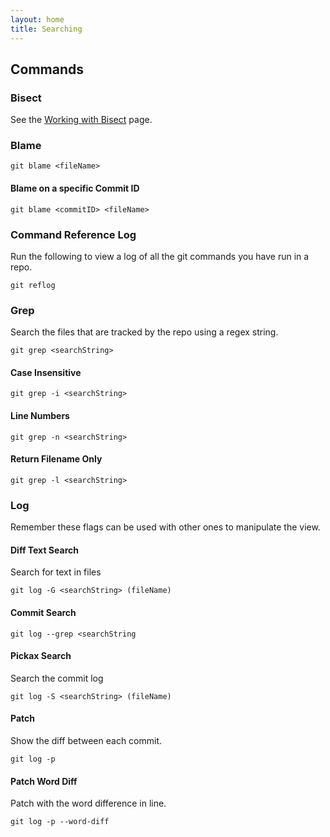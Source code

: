 ```yaml
---
layout: home
title: Searching
---
```


## Commands

### Bisect

See the [Working with Bisect](../how-to/working-with-bisect.md) page.

### Blame

```
git blame <fileName>
```

#### Blame on a specific Commit ID

```
git blame <commitID> <fileName>
```

### Command Reference Log

Run the following to view a log of all the git commands you have run in a repo.

```
git reflog
```

### Grep

Search the files that are tracked by the repo using a regex string.

```
git grep <searchString>
```

#### Case Insensitive

```
git grep -i <searchString>
```

#### Line Numbers

```
git grep -n <searchString>
```

#### Return Filename Only

```
git grep -l <searchString>
```

### Log

Remember these flags can be used with other ones to manipulate the view.

#### Diff Text Search

Search for text in files

```
git log -G <searchString> (fileName)
```

#### Commit Search

```
git log --grep <searchString
```

#### Pickax Search

Search the commit log

```
git log -S <searchString> (fileName)
```

#### Patch

Show the diff between each commit.

```
git log -p
```

#### Patch Word Diff

Patch with the word difference in line.

```
git log -p --word-diff
```
